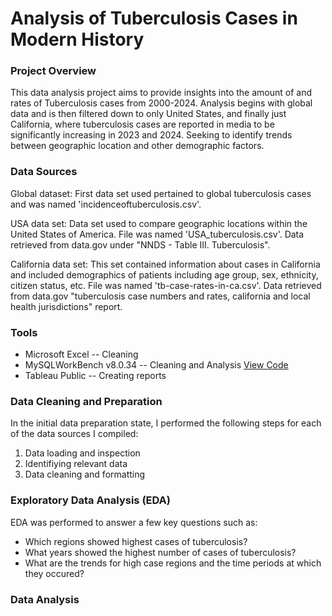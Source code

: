 # Analysis of Tuberculosis Cases in Modern History

### Project Overview 

This data analysis project aims to provide insights into the amount of and rates of Tuberculosis cases from 2000-2024. Analysis begins with global data and is then filtered down to only United States, and finally just California, where tuberculosis cases are reported in media to be significantly increasing in 2023 and 2024. Seeking to identify trends between geographic location and other demographic factors. 


### Data Sources
Global dataset: First data set used pertained to global tuberculosis cases and was named 'incidenceoftuberculosis.csv'. 

USA data set: Data set used to compare geographic locations within the United States of America. File was named 'USA_tuberculosis.csv'. Data retrieved from data.gov under "NNDS - Table III. Tuberculosis".

California data set: This set contained information about cases in California and included demographics of patients including age group, sex, ethnicity, citizen status, etc. File was named 'tb-case-rates-in-ca.csv'. Data retrieved from data.gov "tuberculosis case numbers and rates, california and local health jurisdictions" report. 

### Tools 
- Microsoft Excel -- Cleaning 
- MySQLWorkBench v8.0.34 -- Cleaning and Analysis [View Code](https://github.com/luitenlisa/Tuberculosis-Analysis-in-Modern-History/blob/main/tuberculosis_analysis.sql)
- Tableau Public -- Creating reports


### Data Cleaning and Preparation
In the initial data preparation state, I performed the following steps for each of the data sources I compiled:
1. Data loading and inspection
2. Identifiying relevant data
3. Data cleaning and formatting
   

### Exploratory Data Analysis (EDA)
EDA was performed to answer a few key questions such as:
- Which regions showed highest cases of tuberculosis?
- What years showed the highest number of cases of tuberculosis?
- What are the trends for high case regions and the time periods at which they occured?

### Data Analysis

